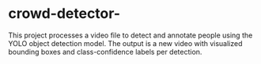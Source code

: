 # crowd-detector-
This project processes a video file to detect and annotate people using the YOLO object detection model. The output is a new video with visualized bounding boxes and class-confidence labels per detection.
